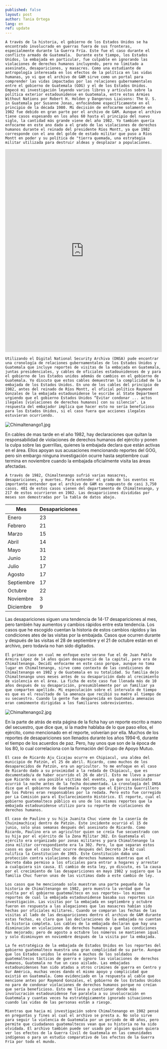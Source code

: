 ```yaml
---
published: false
layout: post
author: Tania Ortega
lang: en
ref: update
---
```

	A través de la historia, el gobierno de los Estados Unidos se ha encontrado involucrado en guerras fuera de sus fronteras, especialmente durante la Guerra Fría. Este fue el caso durante el conflicto armado de Guatemala.  Durante este tiempo, los Estados Unidos, la embajada en particular, fue culpable en ignorando las violaciones de derechos humanos incluyendo, pero no limitado a asesinato, desapariciones, y masacres. Como una estudiante de antropología interesada en los efectos de la política en las vidas humanas, yo vi que el archivo de GAM sirve como un portal para comprender las vidas impactadas por las relaciones gubernamentales entre el gobierno de Guatemala (GOG) y el de los Estados Unidos. Empecé mi investigación leyendo varios libros y artículos sobre la política exterior estadounidense en Guatemala, entre estos Armies Without Nations por Robert H. Holden y Dangerous Liaisons: The U. S. in Guatemala por Susanne Jonas, enfocándome específicamente en el principio de la década 1980. Mi decisión de enfocarme solamente en 1982 fue debido en gran parte por el archivo de GAM. Aunque el archivo tiene casos espesando en los años 60 hasta el principio del nuevo siglo, la cantidad más grande viene del año 1982. Yo también quería enfocarme en este ano dado a el grado de las violaciones de derechos humanos durante el reinado del presidente Ríos Montt, ya que 1982 corresponde con el ano del golde de estado militar que puso a Ríos Montt en poder y su política de "tierra quemada, una estrategia militar utilizada para destruir aldeas y desplazar a populaciones.

<iframe src='https://cdn.knightlab.com/libs/timeline3/latest/embed/index.html?source=1WG-DCmxyt5hwglafQ8GSrgUzTi9LRYc4PECSkyiEjaE&font=Default&lang=es&initial_zoom=2&height=650' width='100%' height='650' webkitallowfullscreen mozallowfullscreen allowfullscreen frameborder='0'></iframe>
 
	Utilizando el Digital National Security Archiva (DNSA) pude encontrar una cronología de relaciones gubernamentales de los Estados Unidos y Guatemala que incluye reportes de visitas de la embajada en Guatemala, juntas presidenciales, y cables de oficiales estadounidenses de y para el gobierno de los Estados unidos además de cambios en el gobierno de Guatemala. Yo discuto que estos cables demuestran la complicidad de la embajada de los Estados Unidos. En uno de los cables del principio de 1982, antes del reinado de Ríos Montt, el oficial político Raymond Gonzales de la embajada estadounidense le escribe al State Department urgiendo que el gobierno Estados Unidos “Evitar condonar ... actos ilegales [violaciones de derechos humanos] con su silencio". La respuesta del embajador implica que hacer esto no sería beneficioso para los Estados Unidos, si el caso fuera que acciones ilegales estuvieran ocurriendo.
 
![Chimaltenango1.jpg]({{site.baseurl}}/images/Chimaltenango1.jpg)

En cables de mas tarde en el año 1982, hay declaraciones que quitan la responsabilidad de violaciones de derechos humanos del ejército y ponen la culpa sobre las guerrillas, quienes la embajada declara que están activas en el área. Ellos apoyan sus acusaciones mencionando reportes del GOG, pero sin embargo ninguna investigación ocurre hasta septiembre cual
termina en noviembre cuando la embajada oficialmente visita las áreas afectadas.
 
	A través de 1982, Chimaltenango sufrió varias masacres, desapariciones, y muertes. Para entender el grado de los eventos es importante entender que el archivo de GAM es compuesto de casi 3,750 casos. 481 de estos casos vienen del departamento de Chimaltenango, y 217 de estos ocurrieron en 1982. Las desapariciones divididas por meses son demostradas por la tabla de datos abajo.
 
| Mes     | Desapariciones |
|-----------|----------------|
| Enero   | 23     |
| Febrero  | 21     |
| Marzo     | 15     |
| Abril     | 14     |
| Mayo       | 31     |
| Junio     | 12     |
| Julio      | 17     |
| Agosto    | 17     |
| Septiembre | 17             |
| Octubre   | 22     |
| Noviembre  | 3     |
| Diciembre  | 9     |

Las desapariciones siguen una tendencia de 14-17 desapariciones al mes, pero también hay aumentos y cambios rápidos entre esta tendencia.  Los casos que he escogido cuentan la historia de estos cambios rápidos y las condiciones ates de las visitas por la embajada. Casos que ocurren durante y después de las visitas el 28 de septiembre y el 21 de octubre están en el archivo, pero todavía no han sido digitados.
 
	El primer caso en cual me enfoque este verano fue el de Juan Pablo Armira López de 14 años quien desapareció de la capital, pero era de Chimaltenango. Decidí enfocarme en este caso porque, aunque no toma lugar en Chimaltenango, sirve como contexto de las condiciones de Chimaltenango en 1982 y de Guatemala en su totalidad. Su familia dejo Chimaltenango unos meses antes de su desaparición dado al crecimiento de violencia en el área. La ficha de este caso fue llenada más de 10 años después de su desaparición, presumiblemente por un familiar ya que comparten apellido. Mi especulación sobre el intervalo de tiempo es que es el resultado de la amenaza que recibió su madre al tiempo de su secuestro. Cuando la gente fue desparecida en Guatemala amenazas eran comúnmente dirigidas a los familiares sobrevivientes.


![Chimaltenango2.jpg]({{site.baseurl}}/images/Chimaltenango2.jpg)

En la parte de atrás de esta página de la ficha hay un reporte escrito a mano del secuestro, que dice que, si la madre hablaba de lo que paso ellos, el ejército, como mencionado en el reporte, volverían por ella. Muchos de los reportes de desapariciones son llenados durante los años 1994-6, durante el tiempo de los acuerdos de paz. Pero, hay unos que son de la época de los 80, lo cual correlaciona con la formación del Grupo de Apoyo Mutuo.

	El caso de Ricardo Aju Cicajau ocurre en Chipiacul, una aldea del municipio de Patzún, el 25 de abril. Ricardo, como muchos de los desaparecidos de Patzún, era un agricultor. Yo me enfoque en el caso de Ricardo dado a su proximidad a la redada de Chipiacul, que es documentado/a de haber ocurrido el 26 de abril. Esto me llevo a pensar que Ricardo es una posible víctima del evento, ya que su asesinato ocurrió la noche antes de la fecha documentada. La cronología del DNSA dice que el gobierno de Guatemala reporto que el Ejército Guerrillero de los Pobres eran responsables por la redada. Pero esto fue corregido por La Comisión para el Esclarecimiento Histórico. El reporte, cual el gobierno guatemalteco público es uno de los mismos reportes que la embajada estadounidense utilizo para su reporte de violaciones de derechos humanos.

	El caso de Paulino y su hija Juanita Chuc viene de la casería de Chuinimachicaj dentro de Patzún. Este incidente ocurrió el 15 de junio, solo unas semanas después del asesinato de Ricardo. Como Ricardo, Paulino era un agricultor quien se creía fue secuestrado con su hija por el ejército de la Zona Militar 302. En Guatemala el ejército era organizado por zonas militares y para Chimaltenango la zona militar correspondiente era la 302. Pero, lo que separan estos casos es que el caso Chuc ocurre después del Decreto 24-82 cual nulifica la Constitucion de 1965. Este Constitución daba una protección contra violaciones de derechos humanos mientras que el decreto daba permiso a los oficiales para entrar a hogares y arrestar a cualquiera sin causa. El cambio de esta ley, yo discuto, es la causa por el crecimiento de las desapariciones en mayo 1982 y sugiero que la familia Chuc fueron unas de las victimas dado a este cambio de ley.

	Los casos que he mencionado solo muestran una parte pequeña de la historia de Chimaltenango en 1982, pero muestra la verdad que fue oculta por el gobierno guatemalteco en sus reportes— los mismos reportes de cual la embajada estadounidense basaba sus reportes sin investigación. Las visitas por la embajada en septiembre y octubre fueron en respuesta a las alegaciones que las masacres habían sido hechas por oficiales militares. Cuando se comparan las fechas de las visitas al lado de las desapariciones dentro el archivo de GAM durante estas fechas, es claro que las declaraciones de la embajada no cuentan la historia completa. Los cables de la embajada declaran que hay una disminución en violaciones de derechos humanos y que las condiciones han mejorado; pero de agosto a octubre los números se mantienen igual y solo disminuyen en noviembre después de la visita por la embajada.

	La fe estratégica de la embajada de Estados Unidos en los reportes del gobierno guatemalteco muestra una gran complicidad de su parte. Aunque que los Estados unidos le enseño a muchos de los soldados guatemaltecos tácticas de guerra e ignoro las violaciones de derechos humanos, Guatemala no fue un caso aislado. Las embajadas estadounidenses han sido atadas a otros crimines de guerra en Centro y Sur América, muchas veces dando el mismo apoyo y complicidad que existió en Guatemala. Como evidenciado en la respuesta al cable que mencione antes por Raymond Gonzales, el gobierno de los Estados Unidos no paro de condonar violaciones de derechos humanos porque no creían que sería beneficioso. Esto me lleva a cuestionar donde más involucración estadounidense fue paralela a su involucración en Guatemala y cuantas veces ha estratégicamente ignorado situaciones cuando las vidas de las personas están a riesgo.

	Mientras que hacia mi investigación sobre Chimaltenango en 1982 pensé en preguntas y fines al cual el archivo se presta a. No solo sirve para seguir la violencia de Guatemala por un periodo de 40 años, pero permite que ciudadanos guatemaltecos vean que su historia no ha sido olvidada. El archivo también puede ser usado por alguien quien quiera ver los efectos de la Guerra Civil de Guatemala en las comunidades indígenas o para un estudio comparativo de los efectos de la Guerra Fría por todo el mundo.
